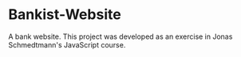 # Bankist-Website
A bank website. This project was developed as an exercise in Jonas Schmedtmann's JavaScript course. 
